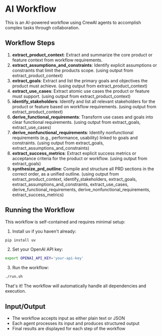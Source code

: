 # AI Workflow

This is an AI-powered workflow using CrewAI agents to accomplish complex tasks through collaboration.

## Workflow Steps

1. **extract_product_context**: Extract and summarize the core product or feature context from workflow requirements.
2. **extract_assumptions_and_constraints**: Identify explicit assumptions or constraints that limit the products scope. (using output from extract_product_context)
3. **extract_goals**: Extract and list the primary goals and objectives the product must achieve. (using output from extract_product_context)
4. **extract_use_cases**: Extract atomic use cases the product or feature must support. (using output from extract_product_context)
5. **identify_stakeholders**: Identify and list all relevant stakeholders for the product or feature based on workflow requirements. (using output from extract_product_context)
6. **derive_functional_requirements**: Transform use cases and goals into clear functional requirements. (using output from extract_goals, extract_use_cases)
7. **derive_nonfunctional_requirements**: Identify nonfunctional requirements (e.g., performance, usability) linked to goals and constraints. (using output from extract_goals, extract_assumptions_and_constraints)
8. **extract_success_metrics**: Extract explicit success metrics or acceptance criteria for the product or workflow. (using output from extract_goals)
9. **synthesize_prd_outline**: Compile and structure all PRD sections in the correct order, as a unified outline. (using output from extract_product_context, identify_stakeholders, extract_goals, extract_assumptions_and_constraints, extract_use_cases, derive_functional_requirements, derive_nonfunctional_requirements, extract_success_metrics)

## Running the Workflow

This workflow is self-contained and requires minimal setup:

1. Install uv if you haven't already:
```bash
pip install uv
```

2. Set your OpenAI API key:
```bash
export OPENAI_API_KEY='your-api-key'
```

3. Run the workflow:
```bash
./run.sh
```

That's it! The workflow will automatically handle all dependencies and execution.

## Input/Output

- The workflow accepts input as either plain text or JSON
- Each agent processes its input and produces structured output
- Final results are displayed for each step of the workflow
